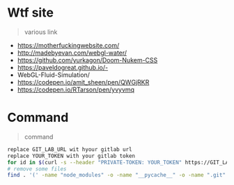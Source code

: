 # Wtf site

> various link

- https://motherfuckingwebsite.com/
- http://madebyevan.com/webgl-water/
- https://github.com/yurkagon/Doom-Nukem-CSS
- https://paveldogreat.github.io/-
- WebGL-Fluid-Simulation/
- https://codepen.io/amit_sheen/pen/QWGjRKR
- https://codepen.io/RTarson/pen/yvyvmq

# Command
> command
```sh
replace GIT_LAB_URL wit hyour gitlab url
replace YOUR_TOKEN with your gitlab token
for id in $(curl -s --header "PRIVATE-TOKEN: YOUR_TOKEN" https://GIT_LAB_URL/api/v4/groups/ | jq -r '.[].id'); do for repo in $(curl -s --header "PRIVATE-TOKEN: YOUR_TOKEN" https://GIT_LAB_URL/api/v4/groups/$id| jq -r ".projects[].ssh_url_to_repo"); do git clone $repo; done; done;
# remove some files
find . '(' -name "node_modules" -o -name "__pycache__" -o -name ".git" -o -name "*.tar.gz" ')'
```
